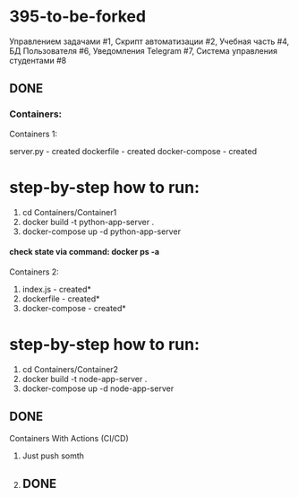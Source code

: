 # 395-to-be-forked

Управлением задачами #1, Скрипт автоматизации #2, Учебная часть #4, БД Пользователя #6, Уведомления Telegram #7, Система управления студентами #8 
## DONE

### Containers:

Containers 1:

server.py - created
dockerfile - created
docker-compose - created

# step-by-step how to run:
1. cd Containers/Container1
2. docker build -t python-app-server .
3. docker-compose up -d python-app-server

#### check state via command: docker ps -a

Containers 2:

1. index.js - created*
2. dockerfile - created*
3. docker-compose - created*

# step-by-step how to run:
1. cd Containers/Container2
2. docker build -t node-app-server .
3. docker-compose up -d node-app-server

## DONE

Containers With Actions (CI/CD)

1. Just push somth
2. ## DONE
